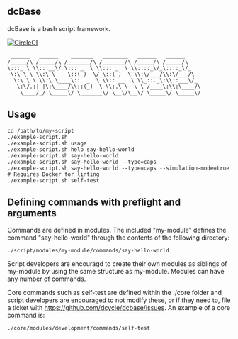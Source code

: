 dcBase
-----

dcBase is a bash script framework.

[![CircleCI](https://circleci.com/gh/dcycle/dcbase.svg?style=svg)](https://circleci.com/gh/dcycle/dcbase)

     ______   ______    _______   ________   ______   ______
    /_____/\ /_____/\ /_______/\ /_______/\ /_____/\ /_____/\
    \:::_ \ \\:::__\/ \::: _  \ \\::: _  \ \\::::_\/_\::::_\/_
     \:\ \ \ \\:\ \    \::(_)  \/_\::(_)  \ \\:\/___/\\:\/___/\
      \:\ \ \ \\:\ \____\::  _  \ \\:: __  \ \\_::._\:\\::___\/_
       \:\/.:| |\:\____/\\::(_)  \ \\:.\ \  \ \ /____\:\\:\____/\
        \____/_/ \_____\/ \_______\/ \__\/\__\/ \_____\/ \_____\/

Usage
-----

    cd /path/to/my-script
    ./example-script.sh
    ./example-script.sh usage
    ./example-script.sh help say-hello-world
    ./example-script.sh say-hello-world
    ./example-script.sh say-hello-world --type=caps
    ./example-script.sh say-hello-world --type=caps --simulation-mode=true
    # Requires Docker for linting
    ./example-script.sh self-test

Defining commands with preflight and arguments
-----

Commands are defined in modules. The included "my-module" defines the command "say-hello-world" through the contents of the following directory:

    ./script/modules/my-module/commands/say-hello-world

Script developers are encouragd to create their own modules as siblings of my-module by using the same structure as my-module. Modules can have any number of commands.

Core commands such as self-test are defined within the ./core folder and script developers are encouraged to not modify these, or if they need to, file a ticket with https://github.com/dcycle/dcbase/issues. An example of a core command is:

    ./core/modules/development/commands/self-test

